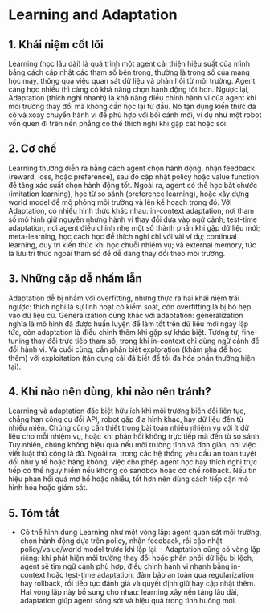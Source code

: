 # Learning and Adaptation

## 1. Khái niệm cốt lõi

Learning (học lâu dài) là quá trình một agent cải thiện hiệu suất của mình bằng cách cập nhật các tham số bên trong, thường là trọng số của mạng học máy, thông qua việc quan sát dữ liệu và phản hồi từ môi trường. Agent càng học nhiều thì càng có khả năng chọn hành động tốt hơn. Ngược lại, Adaptation (thích nghi nhanh) là khả năng điều chỉnh hành vi của agent khi môi trường thay đổi mà không cần học lại từ đầu. Nó tận dụng kiến thức đã có và xoay chuyển hành vi để phù hợp với bối cảnh mới, ví dụ như một robot vốn quen đi trên nền phẳng có thể thích nghi khi gặp cát hoặc sỏi.

## 2. Cơ chế

Learning thường diễn ra bằng cách agent chọn hành động, nhận feedback (reward, loss, hoặc preference), sau đó cập nhật policy hoặc value function để tăng xác suất chọn hành động tốt. Ngoài ra, agent có thể học bắt chước (imitation learning), học từ so sánh (preference learning), hoặc xây dựng world model để mô phỏng môi trường và lên kế hoạch trong đó. Với Adaptation, có nhiều hình thức khác nhau: in-context adaptation, nơi tham số mô hình giữ nguyên nhưng hành vi thay đổi dựa vào ngữ cảnh; test-time adaptation, nơi agent điều chỉnh nhẹ một số thành phần khi gặp dữ liệu mới; meta-learning, học cách học để thích nghi chỉ với vài ví dụ; continual learning, duy trì kiến thức khi học chuỗi nhiệm vụ; và external memory, tức là lưu tri thức ngoài tham số để dễ dàng thay đổi theo môi trường.

## 3. Những cặp dễ nhầm lẫn

Adaptation dễ bị nhầm với overfitting, nhưng thực ra hai khái niệm trái ngược: thích nghi là sự linh hoạt có kiểm soát, còn overfitting là bị bó hẹp vào dữ liệu cũ. Generalization cũng khác với adaptation: generalization nghĩa là mô hình đã được huấn luyện để làm tốt trên dữ liệu mới ngay lập tức, còn adaptation là điều chỉnh thêm khi gặp sự khác biệt. Tương tự, fine-tuning thay đổi trực tiếp tham số, trong khi in-context chỉ dùng ngữ cảnh để đổi hành vi. Và cuối cùng, cần phân biệt exploration (khám phá để học thêm) với exploitation (tận dụng cái đã biết để tối đa hóa phần thưởng hiện tại).

## 4. Khi nào nên dùng, khi nào nên tránh?

Learning và adaptation đặc biệt hữu ích khi môi trường biến đổi liên tục, chẳng hạn công cụ đổi API, robot gặp địa hình khác, hay dữ liệu đến từ nhiều miền. Chúng cũng cần thiết trong bài toán nhiều nhiệm vụ với ít dữ liệu cho mỗi nhiệm vụ, hoặc khi phản hồi không trực tiếp mà đến từ so sánh. Tuy nhiên, chúng không hiệu quả nếu môi trường tĩnh và đơn giản, nơi việc viết luật thủ công là đủ. Ngoài ra, trong các hệ thống yêu cầu an toàn tuyệt đối như y tế hoặc hàng không, việc cho phép agent học hay thích nghi trực tiếp có thể nguy hiểm nếu không có sandbox hoặc cơ chế rollback. Nếu tín hiệu phản hồi quá mơ hồ hoặc nhiễu, tốt hơn nên dùng cách tiếp cận mô hình hóa hoặc giám sát.

## 5. Tóm tắt

- Có thể hình dung Learning như một vòng lặp: agent quan sát môi trường, chọn hành động dựa trên policy, nhận feedback, rồi cập nhật policy/value/world model trước khi lặp lại. - Adaptation cũng có vòng lặp riêng: khi phát hiện môi trường thay đổi hoặc phân phối dữ liệu bị lệch, agent sẽ tìm ngữ cảnh phù hợp, điều chỉnh hành vi nhanh bằng in-context hoặc test-time adaptation, đảm bảo an toàn qua regularization hay rollback, rồi tiếp tục đánh giá và quyết định giữ hay cập nhật thêm. Hai vòng lặp này bổ sung cho nhau: learning xây nền tảng lâu dài, adaptation giúp agent sống sót và hiệu quả trong tình huống mới.
